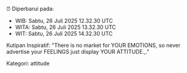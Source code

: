 ⏰ Diperbarui pada:
- WIB: Sabtu, 26 Juli 2025 12.32.30 UTC
- WITA: Sabtu, 26 Juli 2025 13.32.30 UTC
- WIT: Sabtu, 26 Juli 2025 14.32.30 UTC

Kutipan Inspiratif:
"There is no market for YOUR EMOTIONS, so never advertise your FEELINGS just display YOUR ATTITUDE.,."


Kategori: attitude

